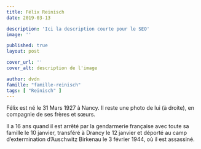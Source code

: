 ```yaml
---
title: Félix Reinisch
date: 2019-03-13

description: 'Ici la description courte pour le SEO'
image: ''

published: true
layout: post

cover_url: ''
cover_alt: description de l'image

author: dvdn
famille: "famille-reinisch"
tags: [ "Reinisch" ]
---
```


Félix est né le 31 Mars 1927 à Nancy. Il reste une photo de lui (à droite), en compagnie de ses frères et sœurs.

Il a  16 ans quand il est arrêté par la gendarmerie française avec toute sa famille le 10 janvier, transféré à Drancy le 12 janvier et déporté au camp d’extermination d’Auschwitz Birkenau le 3 février 1944, où il est assassiné.